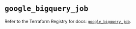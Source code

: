 # `google_bigquery_job`

Refer to the Terraform Registry for docs: [`google_bigquery_job`](https://registry.terraform.io/providers/hashicorp/google/6.22.0/docs/resources/bigquery_job).
